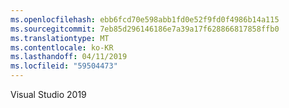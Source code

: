 ```yaml
---
ms.openlocfilehash: ebb6fcd70e598abb1fd0e52f9fd0f4986b14a115
ms.sourcegitcommit: 7eb85d296146186e7a39a17f628866817858ffb0
ms.translationtype: MT
ms.contentlocale: ko-KR
ms.lasthandoff: 04/11/2019
ms.locfileid: "59504473"
---
```

Visual Studio 2019